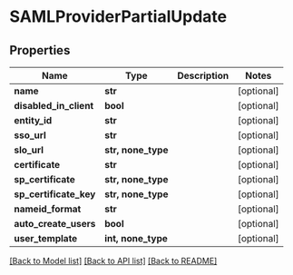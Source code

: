 # SAMLProviderPartialUpdate


## Properties

Name | Type | Description | Notes
------------ | ------------- | ------------- | -------------
**name** | **str** |  | [optional] 
**disabled_in_client** | **bool** |  | [optional] 
**entity_id** | **str** |  | [optional] 
**sso_url** | **str** |  | [optional] 
**slo_url** | **str, none_type** |  | [optional] 
**certificate** | **str** |  | [optional] 
**sp_certificate** | **str, none_type** |  | [optional] 
**sp_certificate_key** | **str, none_type** |  | [optional] 
**nameid_format** | **str** |  | [optional] 
**auto_create_users** | **bool** |  | [optional] 
**user_template** | **int, none_type** |  | [optional] 

[[Back to Model list]](../#documentation-for-models) [[Back to API list]](../#documentation-for-api-endpoints) [[Back to README]](../)


